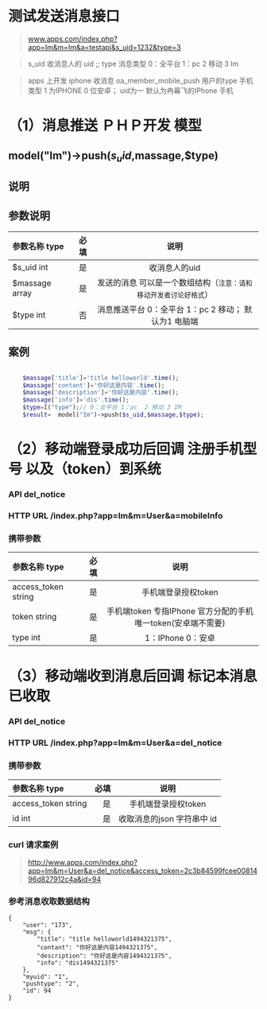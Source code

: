 # 测试发送消息接口

> www.apps.com/index.php?app=Im&m=Im&a=testapi&s_uid=1232&type=3  

> s_uid  收消息人的 uid   ;;    type  消息类型   0：全平台 1：pc  2 移动  3 Im

> apps 上开发 iphone 收消息  oa_member_mobile_push  用户的type 手机类型 1 为IPHONE 0 位安卓； uid为一 默认为冉幕飞的IPhone 手机

# （1）消息推送 ＰＨＰ开发 模型

## model("Im")->push($s_uid,$massage,$type)

## 说明

  > 
  > 


##  参数说明

| 参数名称  type    |    必填 | 说明  |
| :-------- | --------:| :--: |
|$s_uid   int|是| 收消息人的uid  |
|$massage   array|是| 发送的消息  可以是一个数组结构（`注意：请和移动开发者讨论好格式`）  |
|$type   int|否|  消息推送平台 0：全平台 1：pc  2 移动； 默认为1 电脑端 |


## 案例

```` php

    $massage['title']='title helloworld'.time();
    $massage['contant']='你好这是内容'.time();
    $massage['description']='你好这是内容'.time();
    $massage['info']='dis'.time();
    $type=I("type");// 0：全平台 1：pc  2 移动 3 IM
    $result=  model("Im")->push($s_uid,$massage,$type);

````


# （2）移动端登录成功后回调 注册手机型号 以及（token）到系统

### API    del_notice

### HTTP URL   /index.php?app=Im&m=User&a=mobileInfo

### 携带参数
| 参数名称  type    |    必填 | 说明  |
| :-------- | --------:| :--: |
|access_token       string|是| 手机端登录授权token  |
|token              string|是| 手机端token 专指IPhone 官方分配的手机唯一token(安卓端不需要)  |
|type                int|是|  1：IPhone  0：安卓  |

# （3）移动端收到消息后回调 标记本消息已收取

### API    del_notice

### HTTP URL   /index.php?app=Im&m=User&a=del_notice

### 携带参数
| 参数名称  type    |    必填 | 说明  |
| :-------- | --------:| :--: |
|access_token       string|是| 手机端登录授权token  |
|id              int|是| 收取消息的json 字符串中 id  |


### curl  请求案例 

> http://www.apps.com/index.php?app=Im&m=User&a=del_notice&access_token=2c3b84599fcee0081496d827912c4a&id=94


### 参考消息收取数据结构

```
{
    "user": "173",
    "msg": {
        "title": "title helloworld1494321375",
        "contant": "你好这是内容1494321375",
        "description": "你好这是内容1494321375",
        "info": "dis1494321375"
    },
    "myuid": "1",
    "pushtype": "2",
    "id": 94
}

```


